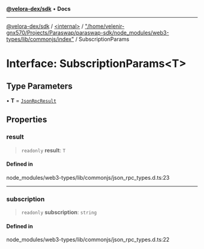 [**@velora-dex/sdk**](../../../../README.md) • **Docs**

***

[@velora-dex/sdk](../../../../globals.md) / [\<internal\>](../../../README.md) / ["/home/velenir-gnx570/Projects/Paraswap/paraswap-sdk/node\_modules/web3-types/lib/commonjs/index"](../README.md) / SubscriptionParams

# Interface: SubscriptionParams\<T\>

## Type Parameters

• **T** = [`JsonRpcResult`](../../../type-aliases/JsonRpcResult.md)

## Properties

### result

> `readonly` **result**: `T`

#### Defined in

node\_modules/web3-types/lib/commonjs/json\_rpc\_types.d.ts:23

***

### subscription

> `readonly` **subscription**: `string`

#### Defined in

node\_modules/web3-types/lib/commonjs/json\_rpc\_types.d.ts:22
